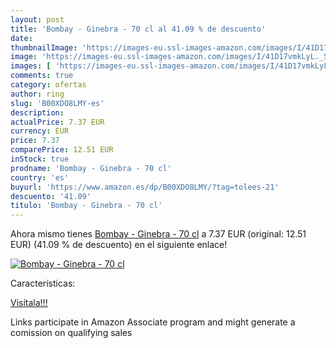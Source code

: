 ```yaml
---
layout: post
title: 'Bombay - Ginebra - 70 cl al 41.09 % de descuento'
date: 
thumbnailImage: 'https://images-eu.ssl-images-amazon.com/images/I/41D17vmkLyL._SL200_.jpg'
image: 'https://images-eu.ssl-images-amazon.com/images/I/41D17vmkLyL._SL200_.jpg'
images: [ 'https://images-eu.ssl-images-amazon.com/images/I/41D17vmkLyL._SL200_.jpg' ]
comments: true
category: ofertas
author: ring
slug: 'B00XDO8LMY-es'
description:
actualPrice: 7.37 EUR
currency: EUR
price: 7.37
comparePrice: 12.51 EUR
inStock: true
prodname: 'Bombay - Ginebra - 70 cl'
country: 'es'
buyurl: 'https://www.amazon.es/dp/B00XDO8LMY/?tag=tolees-21'
descuento: '41.09'
titulo: 'Bombay - Ginebra - 70 cl'
---
```


Ahora mismo tienes [Bombay - Ginebra - 70 cl](https://www.amazon.es/dp/B00XDO8LMY/?tag=tolees-21) a 7.37 EUR (original: 12.51 EUR) (41.09 %  de descuento) en el siguiente enlace!

[![Bombay - Ginebra - 70 cl](https://images-eu.ssl-images-amazon.com/images/I/41D17vmkLyL._SL200_.jpg)](https://www.amazon.es/dp/B00XDO8LMY/?tag=tolees-21)

Características:


[Visítala!!!](https://www.amazon.es/dp/B00XDO8LMY/?tag=tolees-21)

Links participate in Amazon Associate program and might generate a comission on qualifying sales
